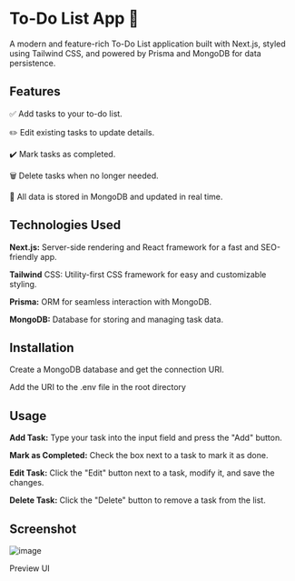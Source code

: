 # To-Do List App 📝
A modern and feature-rich To-Do List application built with Next.js, styled using Tailwind CSS, and powered by Prisma and MongoDB for data persistence.

## Features

✅ Add tasks to your to-do list.

✏️ Edit existing tasks to update details.

✔️ Mark tasks as completed.

🗑️ Delete tasks when no longer needed.

💾 All data is stored in MongoDB and updated in real time.

## Technologies Used

**Next.js:** Server-side rendering and React framework for a fast and SEO-friendly app.

**Tailwind** CSS: Utility-first CSS framework for easy and customizable styling.

**Prisma:** ORM for seamless interaction with MongoDB.

**MongoDB:** Database for storing and managing task data.

## Installation

Create a MongoDB database and get the connection URI.

Add the URI to the .env file in the root directory


## Usage
**Add Task:** Type your task into the input field and press the "Add" button.

**Mark as Completed:** Check the box next to a task to mark it as done.

**Edit Task:** Click the "Edit" button next to a task, modify it, and save the changes.

**Delete Task:** Click the "Delete" button to remove a task from the list.

## Screenshot
![image](https://github.com/user-attachments/assets/82c27659-276d-4b88-8d03-03b0836c0762)

Preview UI

